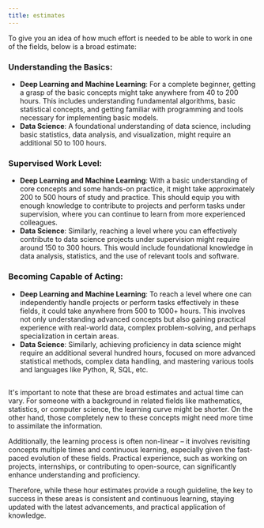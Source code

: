 ```yaml
---
title: estimates
---
```


To give you an idea of how much effort is needed to be able to work in one of the fields, below is a broad estimate:

### Understanding the Basics:
- **Deep Learning and Machine Learning**: For a complete beginner, getting a grasp of the basic concepts might take anywhere from 40 to 200 hours. This includes understanding fundamental algorithms, basic statistical concepts, and getting familiar with programming and tools necessary for implementing basic models.
- **Data Science**: A foundational understanding of data science, including basic statistics, data analysis, and visualization, might require an additional 50 to 100 hours.

### Supervised Work Level:
- **Deep Learning and Machine Learning**: With a basic understanding of core concepts and some hands-on practice, it might take approximately 200 to 500 hours of study and practice. This should equip you with enough knowledge to contribute to projects and perform tasks under supervision, where you can continue to learn from more experienced colleagues.
- **Data Science**: Similarly, reaching a level where you can effectively contribute to data science projects under supervision might require around 150 to 300 hours. This would include foundational knowledge in data analysis, statistics, and the use of relevant tools and software.

### Becoming Capable of Acting:
- **Deep Learning and Machine Learning**: To reach a level where one can independently handle projects or perform tasks effectively in these fields, it could take anywhere from 500 to 1000+ hours. This involves not only understanding advanced concepts but also gaining practical experience with real-world data, complex problem-solving, and perhaps specialization in certain areas.
- **Data Science**: Similarly, achieving proficiency in data science might require an additional several hundred hours, focused on more advanced statistical methods, complex data handling, and mastering various tools and languages like Python, R, SQL, etc.

## 

It's important to note that these are broad estimates and actual time can vary. For someone with a background in related fields like mathematics, statistics, or computer science, the learning curve might be shorter. On the other hand, those completely new to these concepts might need more time to assimilate the information.

Additionally, the learning process is often non-linear – it involves revisiting concepts multiple times and continuous learning, especially given the fast-paced evolution of these fields. Practical experience, such as working on projects, internships, or contributing to open-source, can significantly enhance understanding and proficiency.

Therefore, while these hour estimates provide a rough guideline, the key to success in these areas is consistent and continuous learning, staying updated with the latest advancements, and practical application of knowledge.        